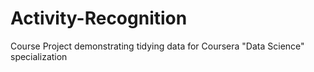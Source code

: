 Activity-Recognition
====================

Course Project demonstrating tidying data for Coursera "Data Science" specialization
